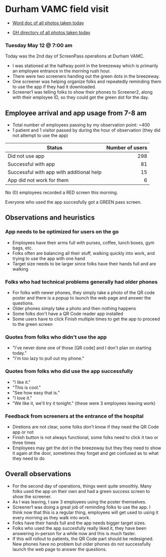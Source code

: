 # Durham VAMC field visit

- [Word doc of all photos taken today](https://github.com/department-of-veterans-affairs/va.gov-team/blob/master/products/health-care/COVID-screener/photos/12may2020/12may2020-photos.docx)

- [GH directory of all photos taken today](https://github.com/department-of-veterans-affairs/va.gov-team/tree/master/products/health-care/COVID-screener/photos/12may2020)

### Tuesday May 12 @ 7:00 am

Today was the 2nd day of ScreenPass operations at Durham VAMC.
- I was stationed at the halfway point in the breezeway which is primarily an employee entrance in the morning rush hour.
- There were two screeners handing out the green dots in the breezeway. 
- One screener was helping organize folks and repeatedly reminding them to use the app if they had it downloaded.
- Screener1 was telling folks to show their phones to Screener2, along with their employee ID, so they could get the green dot for the day. 

## Employee arrival and app usage from 7-8 am

- Total number of employees passing by my observation point: ~400
- 1 patient and 1 visitor passed by during the hour of observation (they did not attempt to use the app)

| Status        | Number of users  |
| ------------- | -----:|
| Did not use app | 298 |
| Successful with app | 81 |
| Successful with app with additional help     | 15 |
| App did not work for them | 6 |

No (0) employees recorded a RED screen this morning. 

Everyone who used the app succesfully got a GREEN pass screen.

## Observations and heuristics

### App needs to be optimized for users on the go
- Employees have their arms full with purses, coffee, lunch boxes, gym bags, etc. 
- Folks often are balancing all their stuff, walking quickly into work, and trying to use the app with one hand
- Target size needs to be larger since folks have their hands full and are walking

### Folks who had technical problems generally had older phones
- For folks with newer phones, they simply take a photo of the QR code poster and there is a popup to launch the web page and answer the questions. 
- Older phones simply take a photo and then nothing happens
- Some folks don't have a QR Code reader app installed
- Some users have to click Finish multiple times to get the app to proceed to the green screen

### Quotes from folks who didn't use the app

- "I've never done one of those [QR code] and I don't plan on starting today."
- "I'm too lazy to pull out my phone."

### Quotes from folks who did use the app successfully

- "I like it."
- "This is cool."
- "See how easy that is."
- "I love it."
- "We like it, we'll try it tonight." (these were 3 employees leaving work)

### Feedback from screeners at the entrance of the hospital

 - Diretions are not clear, some folks don't know if they need the QR Code app or not
 - Finish button is not always functional, some folks need to click it two or three times
 - Employees may get the dot in the breezeway but they they need to show it again at the door, sometimes they forget and get confused as to what they need to do
 
 ## Overall observations
 
 - For the second day of operations, things went quite smoothly. Many folks used the app on their own and had a green success screen to show the screener. 
 - As I was leaving, I saw 3 employees using the poster themselves. 
 - Screener1 was doing a great job of reminding folks to use the app. I think now that this is a regular thing, employees will get used to using it every morning as they walk into work. 
 - Folks have their hands full and the app needs bigger target sizes. 
 - Folks who used the app succesfully really liked it, they have been answering in-person for a while now and this is much faster.
- If this will rollout to patients, the QR Code part should be redesigned. New phones have no problem but older phones do not successfully launch the web page to answer the questions.
